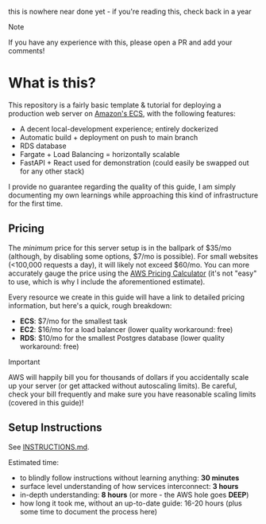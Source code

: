 this is nowhere near done yet - if you're reading this, check back in a year

> [!NOTE]
> If you have any experience with this, please open a PR and add your comments!

# What is this?
This repository is a fairly basic template & tutorial for deploying a production web server on [Amazon's ECS](https://aws.amazon.com/ecs/), with the following features:
- A decent local-development experience; entirely dockerized
- Automatic build + deployment on push to main branch
- RDS database
- Fargate + Load Balancing = horizontally scalable
- FastAPI + React used for demonstration (could easily be swapped out for any other stack)


I provide no guarantee regarding the quality of this guide, I am simply documenting my own learnings while approaching this kind of infrastructure for the first time.


## Pricing
The _minimum_ price for this server setup is in the ballpark of $35/mo (although, by disabling some options, $7/mo is possible). For small websites (<100,000 requests a day), it will likely not exceed $60/mo. You can more accurately gauge the price using the [AWS Pricing Calculator](https://calculator.aws/) (it's not "easy" to use, which is why I include the aforementioned estimate).

Every resource we create in this guide will have a link to detailed pricing information, but here's a quick, rough breakdown:
- **ECS**: $7/mo for the smallest task
- **EC2**: $16/mo for a load balancer (lower quality workaround: free)
- **RDS**: $10/mo for the smallest Postgres database (lower quality workaround: free)

> [!IMPORTANT]  
> AWS will happily bill you for thousands of dollars if you accidentally scale up your server (or get attacked without autoscaling limits). Be careful, check your bill frequently and make sure you have reasonable scaling limits (covered in this guide)!

## Setup Instructions
See [INSTRUCTIONS.md](./INSTRUCTIONS.md).

Estimated time:
- to blindly follow instructions without learning anything: **30 minutes**
- surface level understanding of how services interconnect: **3 hours**
- in-depth understanding: **8 hours** (or more - the AWS hole goes **DEEP**)
- how long it took me, without an up-to-date guide: 16-20 hours (plus some time to document the process here)
